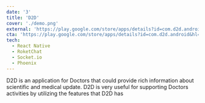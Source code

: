 ```yaml
---
date: '3'
title: 'D2D'
cover: './demo.png'
external: 'https://play.google.com/store/apps/details?id=com.d2d.android&hl=en&gl=US'
cta: 'https://play.google.com/store/apps/details?id=com.d2d.android&hl=en&gl=US'
tech:
  - React Native
  - RoketChat
  - Socket.io
  - Phoenix
---
```


D2D is an application for Doctors that could provide rich information about scientific and medical update. D2D is very useful for supporting Doctors activities by utilizing the features that D2D has
